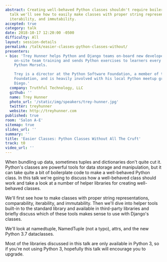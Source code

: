 ```yaml
---
abstract: Creating well-behaved Python classes shouldn't require boilerplate. In this
  talk we'll see how to easily make classes with proper string representations, comparability,
  iterability, and immutability.
accepted: true
category: talk
date: 2018-10-17 12:20:00 -0500
difficulty: All
layout: session-details
permalink: /talk/easier-classes-python-classes-without/
presenters:
- bio: 'Trey Hunner helps Python and Django teams on-board new developers through
    on-site team training and sends Python exercises to learners every week through
    Python Morsels.

    Trey is a director at the Python Software Foundation, a member of the Django Software
    Foundation, and is heavily involved with his local Python meetup group in San
    Diego.'
  company: Truthful Technology, LLC
  github: ''
  name: Trey Hunner
  photo_url: '/static/img/speakers/trey-hunner.jpg'
  twitter: treyhunner
  website: http://treyhunner.com
published: true
room: 'Salon A-E'
sitemap: true
slides_url: ''
summary: ''
title: 'Easier Classes: Python Classes Without All The Cruft'
track: t0
video_url: ''
---
```


When bundling up data, sometimes tuples and dictionaries don't quite cut it. Python's classes are powerful tools for data storage and manipulation, but it can take quite a bit of boilerplate code to make a well-behaved Python class. In this talk we're going to discuss how a well-behaved class should work and take a look at a number of helper libraries for creating well-behaved classes.

We'll first see how to make classes with proper string representations, comparability, iterability, and immutability. Then we'll dive into helper tools built-in to the standard library and available in third-party libraries and briefly discuss which of these tools makes sense to use with Django's classes.

We'll look at namedtuple, NamedTuple (not a typo), attrs, and the new Python 3.7 dataclasses.

Most of the libraries discussed in this talk are only available in Python 3, so if you're not using Python 3, hopefully this talk will encourage you to upgrade.
